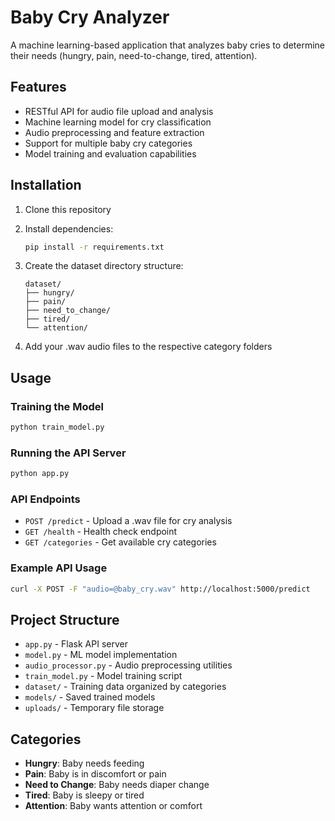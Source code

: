 # Baby Cry Analyzer

A machine learning-based application that analyzes baby cries to determine their needs (hungry, pain, need-to-change, tired, attention).

## Features

- RESTful API for audio file upload and analysis
- Machine learning model for cry classification
- Audio preprocessing and feature extraction
- Support for multiple baby cry categories
- Model training and evaluation capabilities

## Installation

1. Clone this repository
2. Install dependencies:
   ```bash
   pip install -r requirements.txt
   ```

3. Create the dataset directory structure:
   ```
   dataset/
   ├── hungry/
   ├── pain/
   ├── need_to_change/
   ├── tired/
   └── attention/
   ```

4. Add your .wav audio files to the respective category folders

## Usage

### Training the Model
```bash
python train_model.py
```

### Running the API Server
```bash
python app.py
```

### API Endpoints

- `POST /predict` - Upload a .wav file for cry analysis
- `GET /health` - Health check endpoint
- `GET /categories` - Get available cry categories

### Example API Usage
```bash
curl -X POST -F "audio=@baby_cry.wav" http://localhost:5000/predict
```

## Project Structure

- `app.py` - Flask API server
- `model.py` - ML model implementation
- `audio_processor.py` - Audio preprocessing utilities
- `train_model.py` - Model training script
- `dataset/` - Training data organized by categories
- `models/` - Saved trained models
- `uploads/` - Temporary file storage

## Categories

- **Hungry**: Baby needs feeding
- **Pain**: Baby is in discomfort or pain
- **Need to Change**: Baby needs diaper change
- **Tired**: Baby is sleepy or tired
- **Attention**: Baby wants attention or comfort
